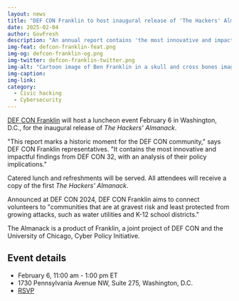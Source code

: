 ```yaml
---
layout: news
title: "DEF CON Franklin to host inaugural release of 'The Hackers' Almanack'"
date: 2025-02-04
author: GovFresh
description: "An annual report contains 'the most innovative and impactful findings from DEF CON'."
img-feat: defcon-franklin-feat.png
img-og: defcon-franklin-og.png
img-twitter: defcon-franklin-twitter.png
img-alt: "Cartoon image of Ben Franklin in a skull and cross bones imagery"
img-caption: 
img-link: 
category:
  - Civic hacking
  - Cybersecurity
---
```


[DEF CON Franklin](https://defconfranklin.com/) will host a luncheon event February 6 in Washington, D.C., for the inaugural release of *The Hackers' Almanack*.

"This report marks a historic moment for the DEF CON community," says DEF CON Franklin representatives. "It contains the most innovative and impactful findings from DEF CON 32, with an analysis of their policy implications."

Catered lunch and refreshments will be served. All attendees will receive a copy of the first *The Hackers' Almanack*.

Announced at DEF CON 2024, DEF CON Franklin aims to connect volunteers to "communities that are at gravest risk and least protected from growing attacks, such as water utilities and K-12 school districts."

The Almanack is a product of Franklin, a joint project of DEF CON and the University of Chicago, Cyber Policy Initiative.

## Event details

- February 6, 11:00 am - 1:00 pm ET
- 1730 Pennsylvania Avenue NW, Suite 275, Washington, D.C.
- [RSVP](https://docs.google.com/forms/d/e/1FAIpQLSddYa5sBmsEgaML7LJ7KL4-TBRqt5QCK_ONUe6zlWE_H5lLjg/viewform)